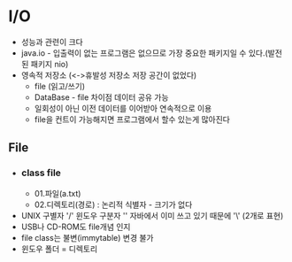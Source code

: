 
# I/O
* 성능과 관련이 크다
* java.io - 입출력이 없는 프로그램은 없으므로 가장 중요한 패키지일 수 있다.(발전된 패키지 nio)
* 영속적 저장소 (<->휴발성 저장소 저장 공간이 없었다)
    * file (읽고/쓰기)
    * DataBase - file 차이점 데이터 공유 가능
    * 일회성이 아닌 이전 데이터를 이어받아 연속적으로 이용
    * file을 컨트이 가능해지면 프로그램에서 할수 있는게 많아진다
## File
* ### class file
    * 01.파일(a.txt)
    * 02.디렉토리(경로) : 논리적 식별자 - 크기가 없다
* UNIX 구별자 '/' 윈도우 구분자 '\' 자바에서 이미 쓰고 있기 때문에 '\\' (2개로 표현)
* USB나 CD-ROM도 file개념 인지
* file class는 불변(immytable) 변경 불가
* 윈도우 폴더 = 디렉토리
